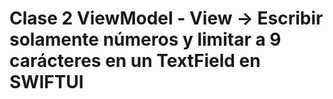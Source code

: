 # Clase 2 ViewModel - View -> Escribir solamente números y limitar a 9 carácteres en un TextField en SWIFTUI
